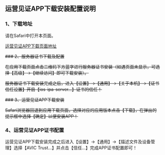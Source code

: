 ## 运营见证APP下载安装配置说明

### 1、下载地址

请在Safari中打开本页面。

[运营见证APP下载页面地址](https://apigateway.avictc.com/witnessapp/web/)

<del>### 2、服务器证书下载及配置</del>

<del>在应用下载页面点击二维码下方蓝字进行服务器证书安装（如遇页面未显示，可选择【高级】->【继续访问】即可下载安装）。</del>

<del>服务器证书下载安装完成之后，进入【设置】->【通用】->【关于本机】->【证书信任设置】开启【ios-ipa-server...】证书的信任！</del>

<del>### 3、运营见证APP下载安装</del>

<del>Safari浏览器回退到应用下载页面，选择对应的应用版本点击【下载】，在弹出的提示框中选择【确定】以便安装APP！</del>

### 4、运营见证APP证书配置

运营见证APP下载安装完成之后进入【设置】->【通用】->【描述文件及设备管理】选择【AVIC Trust...】并点击【信任...】完成APP证书配置即可！
